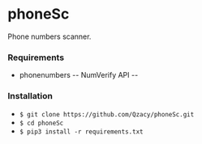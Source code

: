 # phoneSc
Phone numbers scanner.

### Requirements
- phonenumbers
-- NumVerify API
--

### Installation
- ```$ git clone https://github.com/Qzacy/phoneSc.git```
- ```$ cd phoneSc```
- ```$ pip3 install -r requirements.txt```

